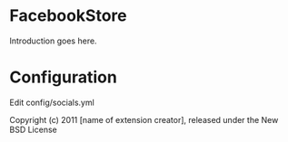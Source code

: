 FacebookStore
=============

Introduction goes here.


Configuration
=======

Edit config/socials.yml


Copyright (c) 2011 [name of extension creator], released under the New BSD License
